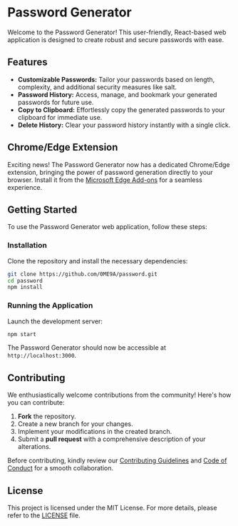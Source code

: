 # Password Generator

Welcome to the Password Generator! This user-friendly, React-based web application is designed to create robust and secure passwords with ease.

## Features

- **Customizable Passwords:** Tailor your passwords based on length, complexity, and additional security measures like salt.
- **Password History:** Access, manage, and bookmark your generated passwords for future use.
- **Copy to Clipboard:** Effortlessly copy the generated passwords to your clipboard for immediate use.
- **Delete History:** Clear your password history instantly with a single click.

## Chrome/Edge Extension

Exciting news! The Password Generator now has a dedicated Chrome/Edge extension, bringing the power of password generation directly to your browser. Install it from the [Microsoft Edge Add-ons](https://microsoftedge.microsoft.com/addons/detail/password-generator/hpjolhalbfgbjbinhpbbbdfjackpbcnf) for a seamless experience.

## Getting Started

To use the Password Generator web application, follow these steps:

### Installation

Clone the repository and install the necessary dependencies:

```bash
git clone https://github.com/0ME9A/password.git
cd password
npm install
```

### Running the Application

Launch the development server:

```bash
npm start
```

The Password Generator should now be accessible at `http://localhost:3000`.

## Contributing

We enthusiastically welcome contributions from the community! Here's how you can contribute:

1. **Fork** the repository.
2. Create a new branch for your changes.
3. Implement your modifications in the created branch.
4. Submit a **pull request** with a comprehensive description of your alterations.

Before contributing, kindly review our [Contributing Guidelines](CONTRIBUTING.md) and [Code of Conduct](CODE_OF_CONDUCT.md) for a smooth collaboration.

## License

This project is licensed under the MIT License. For more details, please refer to the [LICENSE](LICENSE) file.
